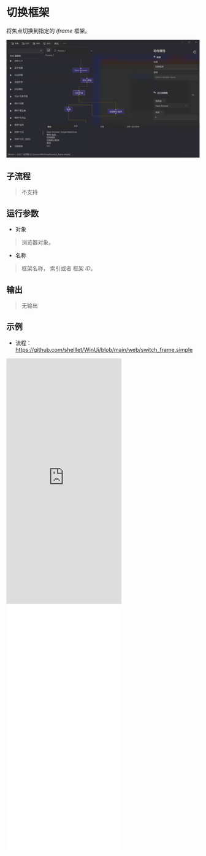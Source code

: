 # 切换框架 
将焦点切换到指定的 *iframe* 框架。

![WebSwitchToFrame](./images/18.png ':size=90%')

## 子流程
> 不支持


## 运行参数

* 对象
>  浏览器对象。
* 名称
>   框架名称， 索引或者 框架 *ID*。


## 输出

> 无输出


## 示例

* 流程：https://github.com/shelllet/WinUi/blob/main/web/switch_frame.simple

<iframe type="text/html" height="640px" src="https://www.youtube.com/embed/OOThtHshyfY" frameborder="0"></iframe>

<iframe src="//player.bilibili.com/player.html?bvid=BV1yr421j7qo&page=1&autoplay=0" height='640px' scrolling="no" frameborder="no" framespacing="0" allowfullscreen="true"></iframe>